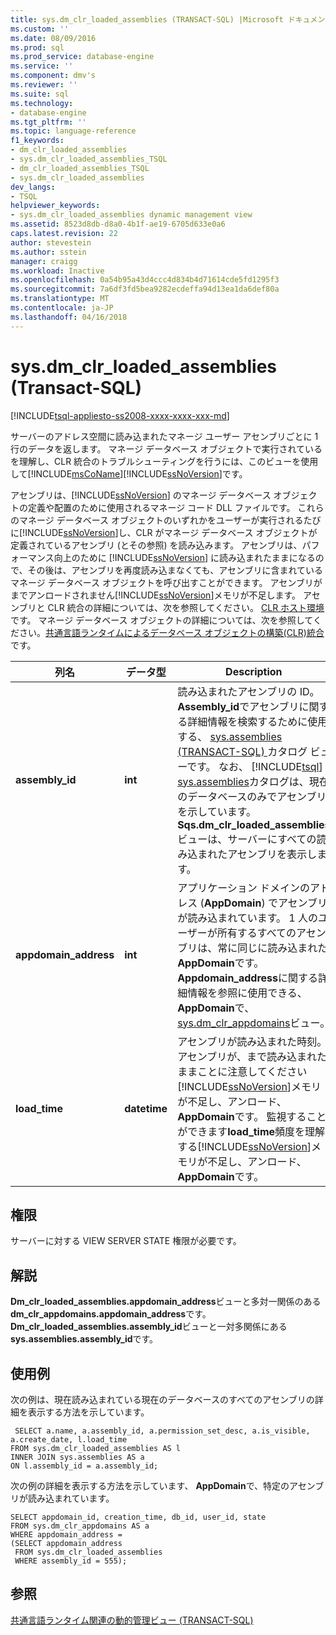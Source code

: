 ```yaml
---
title: sys.dm_clr_loaded_assemblies (TRANSACT-SQL) |Microsoft ドキュメント
ms.custom: ''
ms.date: 08/09/2016
ms.prod: sql
ms.prod_service: database-engine
ms.service: ''
ms.component: dmv's
ms.reviewer: ''
ms.suite: sql
ms.technology:
- database-engine
ms.tgt_pltfrm: ''
ms.topic: language-reference
f1_keywords:
- dm_clr_loaded_assemblies
- sys.dm_clr_loaded_assemblies_TSQL
- dm_clr_loaded_assemblies_TSQL
- sys.dm_clr_loaded_assemblies
dev_langs:
- TSQL
helpviewer_keywords:
- sys.dm_clr_loaded_assemblies dynamic management view
ms.assetid: 8523d8db-d8a0-4b1f-ae19-6705d633e0a6
caps.latest.revision: 22
author: stevestein
ms.author: sstein
manager: craigg
ms.workload: Inactive
ms.openlocfilehash: 0a54b95a43d4ccc4d834b4d71614cde5fd1295f3
ms.sourcegitcommit: 7a6df3fd5bea9282ecdeffa94d13ea1da6def80a
ms.translationtype: MT
ms.contentlocale: ja-JP
ms.lasthandoff: 04/16/2018
---
```

# <a name="sysdmclrloadedassemblies-transact-sql"></a>sys.dm_clr_loaded_assemblies (Transact-SQL)
[!INCLUDE[tsql-appliesto-ss2008-xxxx-xxxx-xxx-md](../../includes/tsql-appliesto-ss2008-xxxx-xxxx-xxx-md.md)]

  サーバーのアドレス空間に読み込まれたマネージ ユーザー アセンブリごとに 1 行のデータを返します。 マネージ データベース オブジェクトで実行されているを理解し、CLR 統合のトラブルシューティングを行うには、このビューを使用して[!INCLUDE[msCoName](../../includes/msconame-md.md)][!INCLUDE[ssNoVersion](../../includes/ssnoversion-md.md)]です。  
  
 アセンブリは、[!INCLUDE[ssNoVersion](../../includes/ssnoversion-md.md)] のマネージ データベース オブジェクトの定義や配置のために使用されるマネージ コード DLL ファイルです。 これらのマネージ データベース オブジェクトのいずれかをユーザーが実行されるたびに[!INCLUDE[ssNoVersion](../../includes/ssnoversion-md.md)]し、CLR がマネージ データベース オブジェクトが定義されているアセンブリ (とその参照) を読み込みます。 アセンブリは、パフォーマンス向上のために [!INCLUDE[ssNoVersion](../../includes/ssnoversion-md.md)] に読み込まれたままになるので、その後は、アセンブリを再度読み込まなくても、アセンブリに含まれているマネージ データベース オブジェクトを呼び出すことができます。 アセンブリがまでアンロードされません[!INCLUDE[ssNoVersion](../../includes/ssnoversion-md.md)]メモリが不足します。 アセンブリと CLR 統合の詳細については、次を参照してください。 [CLR ホスト環境](../../relational-databases/clr-integration/clr-integration-architecture-clr-hosted-environment.md)です。 マネージ データベース オブジェクトの詳細については、次を参照してください。[共通言語ランタイムによるデータベース オブジェクトの構築&#40;CLR&#41;統合](../../relational-databases/clr-integration/database-objects/building-database-objects-with-common-language-runtime-clr-integration.md)です。  

  
|列名|データ型|Description|  
|-----------------|---------------|-----------------|  
|**assembly_id**|**int**|読み込まれたアセンブリの ID。 **Assembly_id**でアセンブリに関する詳細情報を検索するために使用する、 [sys.assemblies &#40;TRANSACT-SQL&#41; ](../../relational-databases/system-catalog-views/sys-assemblies-transact-sql.md)カタログ ビューです。 なお、 [!INCLUDE[tsql](../../includes/tsql-md.md)] [sys.assemblies](../../relational-databases/system-catalog-views/sys-assemblies-transact-sql.md)カタログは、現在のデータベースのみでアセンブリを示しています。 **Sqs.dm_clr_loaded_assemblies**ビューは、サーバーにすべての読み込まれたアセンブリを表示します。|  
|**appdomain_address**|**int**|アプリケーション ドメインのアドレス (**AppDomain**) でアセンブリが読み込まれています。 1 人のユーザーが所有するすべてのアセンブリは、常に同じに読み込まれた**AppDomain**です。 **Appdomain_address**に関する詳細情報を参照に使用できる、 **AppDomain**で、 [sys.dm_clr_appdomains](../../relational-databases/system-dynamic-management-views/sys-dm-clr-appdomains-transact-sql.md)ビュー。|  
|**load_time**|**datetime**|アセンブリが読み込まれた時刻。 アセンブリが、まで読み込まれたままことに注意してください[!INCLUDE[ssNoVersion](../../includes/ssnoversion-md.md)]メモリが不足し、アンロード、 **AppDomain**です。 監視することができます**load_time**頻度を理解する[!INCLUDE[ssNoVersion](../../includes/ssnoversion-md.md)]メモリが不足し、アンロード、 **AppDomain**です。|  
  
## <a name="permissions"></a>権限  
 サーバーに対する VIEW SERVER STATE 権限が必要です。  
  
## <a name="remarks"></a>解説  
 **Dm_clr_loaded_assemblies.appdomain_address**ビューと多対一関係のある**dm_clr_appdomains.appdomain_address**です。 **Dm_clr_loaded_assemblies.assembly_id**ビューと一対多関係にある**sys.assemblies.assembly_id**です。  
  
## <a name="examples"></a>使用例  
 次の例は、現在読み込まれている現在のデータベースのすべてのアセンブリの詳細を表示する方法を示しています。  
  
```  
 SELECT a.name, a.assembly_id, a.permission_set_desc, a.is_visible, a.create_date, l.load_time   
FROM sys.dm_clr_loaded_assemblies AS l   
INNER JOIN sys.assemblies AS a  
ON l.assembly_id = a.assembly_id;  
```  
  
 次の例の詳細を表示する方法を示しています、 **AppDomain**で、特定のアセンブリが読み込まれています。  
  
```  
SELECT appdomain_id, creation_time, db_id, user_id, state  
FROM sys.dm_clr_appdomains AS a  
WHERE appdomain_address =   
(SELECT appdomain_address   
 FROM sys.dm_clr_loaded_assemblies  
 WHERE assembly_id = 555);  
```  
  
## <a name="see-also"></a>参照  
 [共通言語ランタイム関連の動的管理ビュー &#40;TRANSACT-SQL&#41;](../../relational-databases/system-dynamic-management-views/common-language-runtime-related-dynamic-management-views-transact-sql.md)  
  
  
